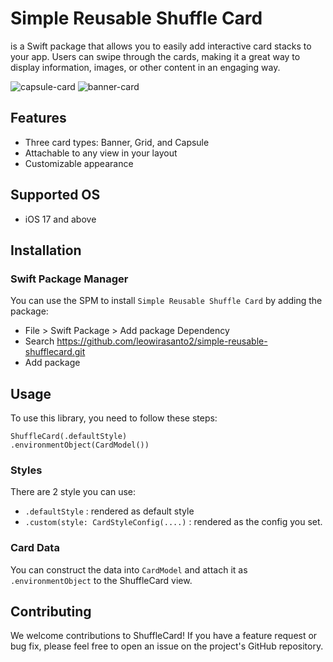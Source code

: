 # Simple Reusable Shuffle Card

is a Swift package that allows you to easily add interactive card stacks to your app. Users can swipe through the cards, making it a great way to display information, images, or other content in an engaging way.

![capsule-card](https://github.com/leowirasanto2/simple-reusable-shufflecard/assets/156512514/a0417ac4-667b-4024-b038-fff9df26a5d1)
![banner-card](https://github.com/leowirasanto2/simple-reusable-shufflecard/assets/156512514/5b62ea1d-4d25-406a-96f2-59b46529111b)


## Features

- Three card types: Banner, Grid, and Capsule
- Attachable to any view in your layout
- Customizable appearance


## Supported OS

- iOS 17 and above


## Installation


### Swift Package Manager
You can use the SPM to install `Simple Reusable Shuffle Card` by adding the package:

- File > Swift Package > Add package Dependency
- Search https://github.com/leowirasanto2/simple-reusable-shufflecard.git 
- Add package

## Usage
To use this library, you need to follow these steps:

    ShuffleCard(.defaultStyle)
    .environmentObject(CardModel())

### Styles
There are 2 style you can use:
- `.defaultStyle` : rendered as default style
- `.custom(style: CardStyleConfig(....)` : rendered as the config you set.

### Card Data

You can construct the data into `CardModel` and attach it as `.environmentObject` to the ShuffleCard view.

## Contributing

We welcome contributions to ShuffleCard! If you have a feature request or bug fix, please feel free to open an issue on the project's GitHub repository.
